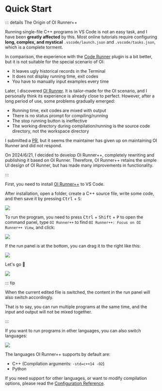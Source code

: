 # Quick Start

::: details The Origin of OI Runner++

Running single-file C++ programs in VS Code is not an easy task, and I have been **greatly affected** by this. Most online tutorials require configuring **long, complex, and mystical** `.vscode/launch.json` and `.vscode/tasks.json`, which is a complete torment.

In comparison, the experience with the [Code Runner](https://marketplace.visualstudio.com/items?itemName=formulahendry.code-runner) plugin is a bit better, but it is not suitable for the special scenario of OI:

- It leaves ugly historical records in the Terminal
- It does not display running time, exit codes
- You have to manually input examples every time

Later, I discovered [OI Runner](https://marketplace.visualstudio.com/items?itemName=CmdBlock.oi-runner). It is tailor-made for the OI scenario, and I personally think its experience is already close to perfect. However, after a long period of use, some problems gradually emerged:

- Running time, exit codes are mixed with output
- There is no status prompt for compiling/running
- The stop running button is ineffective
- The working directory during compilation/running is the source code directory, not the workspace directory

I submitted a [PR](https://github.com/CmdBlockZQG/oi-runner/pull/9), but it seems the maintainer has given up on maintaining OI Runner and did not respond.

On 2024/6/21, I decided to develop OI Runner++, completely rewriting and publishing it based on OI Runner. Therefore, OI Runner++ retains the simple UI design of OI Runner, but has made many improvements in functionality.

:::

First, you need to install [OI Runner++](https://marketplace.visualstudio.com/items?itemName=typed-sigterm.oi-runner-2) to VS Code.

After installation, open a folder, create a C++ source file, write some code, and then save it by pressing <kbd>Ctrl</kbd> + <kbd>S</kbd>:

![](/assets/guide/1.png)

To run the program, you need to press <kbd>Ctrl</kbd> + <kbd>Shift</kbd> + <kbd>P</kbd> to open the command panel, type `OI Runner++` to find `OI Runner++: Focus on OI Runner++ View`, and click:

![](/assets/guide/2.png)

If the run panel is at the bottom, you can drag it to the right like this:

![](/assets/guide/3.gif)

Let's go 🚀

![](/assets/guide/4.gif)

::: tip

When the current edited file is switched, the content in the run panel will also switch accordingly.

That is to say, you can run multiple programs at the same time, and the input and output will not be mixed together.

:::

If you want to run programs in other languages, you can also switch languages:

![](/assets/guide/5.gif)

The languages OI Runner++ supports by default are:

- C++ (Compilation arguments: `-std=c++14 -O2`)
- Python

If you need support for other languages, or want to modify compilation options, please read the [Configuration Reference](./config).
